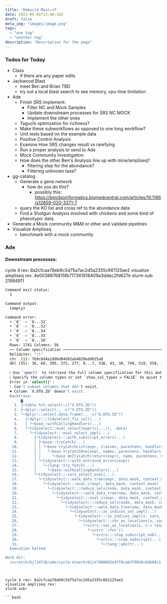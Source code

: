 ```yaml
---
title: 'Rebuild Main.nf'
date: 2023-05-05T13:40:19Z
draft: false
meta_img: "images/image.png"
tags:
  - "one tag"
  - "another tag"
description: "Description for the page"
---
```


### Todos for Today

- Class
  - if there are any paper edits
- Jackwood Blast
  - meet Ben and Brian TBD
  - try out a local blast search to see memory, cpu time limitation
- Ade
  - Finish SRS implement:
     - Filter NC and Mock Samples
     - Update downstream processes for SRS NC MOCK
     - Implement the other ones
  - Taguchi optmization for richness?
  - Make these subworkflows as opposed to one long workflow?
  - Unit tests based on the example data
  - Positive Control Analysis
  - Examine How SRS changes result vs rarefying
  - Run a proper analysis to send to Ade
  - Mock Community Investigation
  - How does the other Ben's Analysis line up with mine/ampliseq?
    - filtering step for the abundance?
    - Filtering unknown taxa?
- gg-catalog
  - Generate a gene network 
    - how do you do this?
      - possibly this: https://bmcbioinformatics.biomedcentral.com/articles/10.1186/s12859-020-3371-7
  - query the KO list and cross ref to the abundance data
  - Find a Shotgun Analysis involved with chickens and some kind of phenotypic data.
- Generate a Mock community M&M or other and validate pipelines
- Visualize Ampliseq
  - benchmark with a mock community

### Ade 

#### Downstream processes:

cycle 4 rev: 8a2cfcaa78eb9c5d75a7ac2d5a2355c661125ae2
visualize ampliseq rev: 4e0038876815fb717361918409a3ddec2fd627e
slurm sub: 21994911

```bash
Command exit status:
  1

Command output:
  (empty)

Command error:
  • `0` -> `0...52`
  • `0` -> `0...53`
  • `0` -> `0...54`
  • `0` -> `0...55`
  • `0` -> `0...56`
  Rows: 1741 Columns: 56
  ── Column specification ────────────────────────────────────────────────────────
  Delimiter: "\t"
  chr  (1): 7b9c8d4a1896d84d92ab4820edd025a6
  dbl (55): 36, 60, 395, 372, 277, 0...7, 536, 43, 38, 749, 519, 558, 1070, 22...
  
  ℹ Use `spec()` to retrieve the full column specification for this data.
  ℹ Specify the column types or set `show_col_types = FALSE` to quiet this message.
  Error in `select()`:
  ! Can't subset columns that don't exist.
  ✖ Column `X.OTU.ID` doesn't exist.
  Backtrace:
       ▆
    1. ├─table %>% select(-c("X.OTU.ID"))
    2. ├─dplyr::select(., -c("X.OTU.ID"))
    3. └─dplyr:::select.data.frame(., -c("X.OTU.ID"))
    4.   ├─dplyr:::tidyselect_fix_call(...)
    5.   │ └─base::withCallingHandlers(...)
    6.   └─tidyselect::eval_select(expr(c(...)), .data)
    7.     └─tidyselect:::eval_select_impl(...)
    8.       ├─tidyselect:::with_subscript_errors(...)
    9.       │ ├─base::tryCatch(...)
   10.       │ │ └─base tryCatchList(expr, classes, parentenv, handlers)
   11.       │ │   └─base tryCatchOne(expr, names, parentenv, handlers[[1L]])
   12.       │ │     └─base doTryCatch(return(expr), name, parentenv, handler)
   13.       │ └─tidyselect:::with_entraced_errors(expr)
   14.       │   └─rlang::try_fetch(...)
   15.       │     └─base::withCallingHandlers(...)
   16.       └─tidyselect:::vars_select_eval(...)
   17.         └─tidyselect:::walk_data_tree(expr, data_mask, context_mask, error_call)
   18.           └─tidyselect:::eval_c(expr, data_mask, context_mask)
   19.             └─tidyselect:::reduce_sels(node, data_mask, context_mask, init = init)
   20.               └─tidyselect:::walk_data_tree(new, data_mask, context_mask)
   21.                 └─tidyselect:::eval_c(expr, data_mask, context_mask)
   22.                   └─tidyselect:::reduce_sels(node, data_mask, context_mask, init = init)
   23.                     └─tidyselect:::walk_data_tree(new, data_mask, context_mask)
   24.                       └─tidyselect:::as_indices_sel_impl(...)
   25.                         └─tidyselect:::as_indices_impl(x, vars, call = call, strict = strict)
   26.                           └─tidyselect:::chr_as_locations(x, vars, call = call)
   27.                             └─vctrs::vec_as_location(x, n = length(vars), names = vars)
   28.                               └─vctrs `<fn>`()
   29.                                 └─vctrs:::stop_subscript_oob(...)
   30.                                   └─vctrs:::stop_subscript(...)
   31.                                     └─rlang::abort(...)
  Execution halted

Work dir:
  /scratch/bjl34716/ade/cycle-4/work/62/e7d00602edff9cab379936cb6b09c1
```
```


cycle 4 rev: 8a2cfcaa78eb9c5d75a7ac2d5a2355c661125ae2
visualize ampliseq rev: 
slurm sub: 

```bash
```

